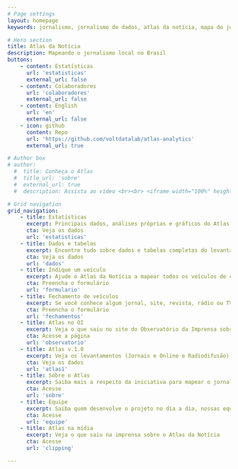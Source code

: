 ```yaml
---
# Page settings
layout: homepage
keywords: jornalismo, jornalismo de dados, atlas da notícia, mapa do jornalismo, transparência

# Hero section
title: Atlas da Notícia
description: Mapeando o jornalismo local no Brasil
buttons:
    - content: Estatísticas
      url: 'estatisticas'
      external_url: false
    - content: Colaboradores
      url: 'colaboradores'
      external_url: false
    - content: English
      url: 'en'
      external_url: false
    - icon: github
      content: Repo
      url: 'https://github.com/voltdatalab/atlas-analytics'
      external_url: true

# Author box
# author:
  #  title: Conheça o Atlas
  #  title_url: 'sobre'
  #  external_url: true
  #  description: Assista ao vídeo <br><br> <iframe width="100%" height="160" src="https://www.youtube.com/embed/dVYrf29Qsdc?rel=0" frameborder="0" allow="autoplay; encrypted-media" allowfullscreen></iframe>

# Grid navigation
grid_navigation:
    - title: Estatísticas
      excerpt: Principais dados, análises próprias e gráficos do Atlas da Notícia
      cta: Veja os dados
      url: 'estatisticas'
    - title: Dados e tabelas
      excerpt: Encontre tudo sobre dados e tabelas completas do levantamento do Atlas da Notícia
      cta: Veja os dados
      url: 'dados'
    - title: Indique um veículo
      excerpt: Ajude o Atlas da Notícia a mapear todos os veículos de comunicação do Brasil e construir uma base para melhorarmos o conhecimento sobre o jornalismo local
      cta: Preencha o formulário
      url: 'formulario'
    - title: Fechamento de veículos
      excerpt: Se você conhece algum jornal, site, revista, rádio ou TV que tenha fechado as portas, preencha o formulário abaixo e nos ajude a monitorar os desertos de notícia no país
      cta: Preencha o formulário
      url: 'fechamentos'
    - title: Atlas no OI
      excerpt: Veja o que saiu no site do Observatório da Imprensa sobre o Atlas da Notícia
      cta: Acesse a página
      url: 'observatorio'
    - title: Atlas v.1.0
      excerpt: Veja os levantamentos (Jornais e Online e Radiodifusão) da versão 1.0 do Atlas da Notícia
      cta: Veja os dados
      url: 'atlas1'
    - title: Sobre o Atlas
      excerpt: Saiba mais a respeito da iniciativa para mapear o jornalismo no Brasil
      cta: Acesse
      url: 'sobre'
    - title: Equipe
      excerpt: Saiba quem desenvolve o projeto no dia a dia, nossas equipes institucionais, de desenvolvimento e de pesquisa
      cta: Acesse
      url: 'equipe'
    - title: Atlas na mídia
      excerpt: Veja o que saiu na imprensa sobre o Atlas da Notícia
      cta: Acesse
      url: 'clipping'

---
```


